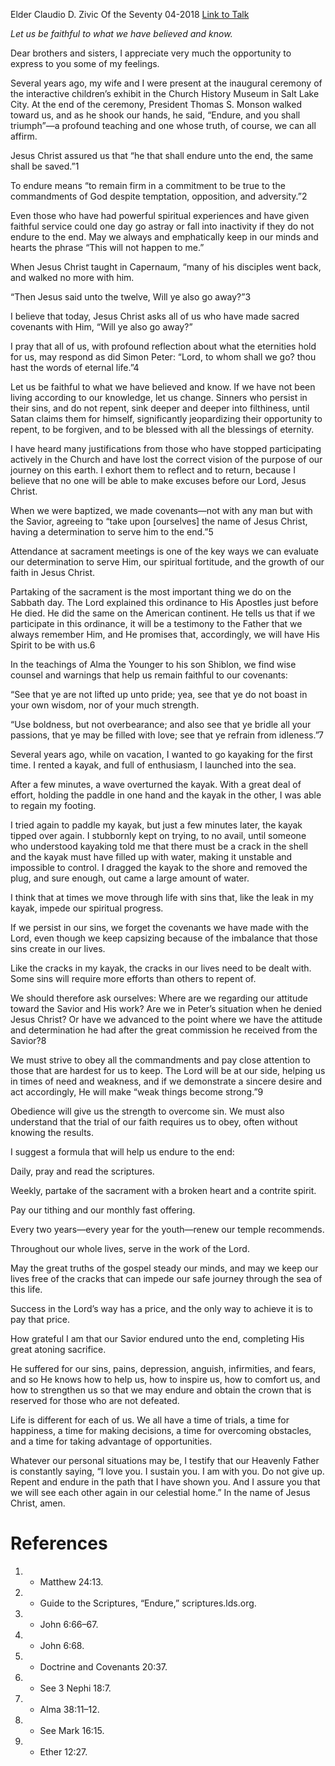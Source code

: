 Elder Claudio D. Zivic
Of the Seventy
04-2018
[Link to Talk](https://www.churchofjesuschrist.org/study/general-conference/2018/04/he-that-shall-endure-unto-the-end-the-same-shall-be-saved?lang=eng)

_Let us be faithful to what we have believed and know._

Dear brothers and sisters, I appreciate very much the opportunity to express to you some of my feelings.

Several years ago, my wife and I were present at the inaugural ceremony of the interactive children’s exhibit in the Church History Museum in Salt Lake City. At the end of the ceremony, President Thomas S. Monson walked toward us, and as he shook our hands, he said, “Endure, and you shall triumph”—a profound teaching and one whose truth, of course, we can all affirm.

Jesus Christ assured us that “he that shall endure unto the end, the same shall be saved.”1

To endure means “to remain firm in a commitment to be true to the commandments of God despite temptation, opposition, and adversity.”2

Even those who have had powerful spiritual experiences and have given faithful service could one day go astray or fall into inactivity if they do not endure to the end. May we always and emphatically keep in our minds and hearts the phrase “This will not happen to me.”

When Jesus Christ taught in Capernaum, “many of his disciples went back, and walked no more with him.

“Then Jesus said unto the twelve, Will ye also go away?”3

I believe that today, Jesus Christ asks all of us who have made sacred covenants with Him, “Will ye also go away?”

I pray that all of us, with profound reflection about what the eternities hold for us, may respond as did Simon Peter: “Lord, to whom shall we go? thou hast the words of eternal life.”4

Let us be faithful to what we have believed and know. If we have not been living according to our knowledge, let us change. Sinners who persist in their sins, and do not repent, sink deeper and deeper into filthiness, until Satan claims them for himself, significantly jeopardizing their opportunity to repent, to be forgiven, and to be blessed with all the blessings of eternity.

I have heard many justifications from those who have stopped participating actively in the Church and have lost the correct vision of the purpose of our journey on this earth. I exhort them to reflect and to return, because I believe that no one will be able to make excuses before our Lord, Jesus Christ.

When we were baptized, we made covenants—not with any man but with the Savior, agreeing to “take upon [ourselves] the name of Jesus Christ, having a determination to serve him to the end.”5

Attendance at sacrament meetings is one of the key ways we can evaluate our determination to serve Him, our spiritual fortitude, and the growth of our faith in Jesus Christ.

Partaking of the sacrament is the most important thing we do on the Sabbath day. The Lord explained this ordinance to His Apostles just before He died. He did the same on the American continent. He tells us that if we participate in this ordinance, it will be a testimony to the Father that we always remember Him, and He promises that, accordingly, we will have His Spirit to be with us.6

In the teachings of Alma the Younger to his son Shiblon, we find wise counsel and warnings that help us remain faithful to our covenants:

“See that ye are not lifted up unto pride; yea, see that ye do not boast in your own wisdom, nor of your much strength.

“Use boldness, but not overbearance; and also see that ye bridle all your passions, that ye may be filled with love; see that ye refrain from idleness.”7

Several years ago, while on vacation, I wanted to go kayaking for the first time. I rented a kayak, and full of enthusiasm, I launched into the sea.

After a few minutes, a wave overturned the kayak. With a great deal of effort, holding the paddle in one hand and the kayak in the other, I was able to regain my footing.

I tried again to paddle my kayak, but just a few minutes later, the kayak tipped over again. I stubbornly kept on trying, to no avail, until someone who understood kayaking told me that there must be a crack in the shell and the kayak must have filled up with water, making it unstable and impossible to control. I dragged the kayak to the shore and removed the plug, and sure enough, out came a large amount of water.

I think that at times we move through life with sins that, like the leak in my kayak, impede our spiritual progress.

If we persist in our sins, we forget the covenants we have made with the Lord, even though we keep capsizing because of the imbalance that those sins create in our lives.



Like the cracks in my kayak, the cracks in our lives need to be dealt with. Some sins will require more efforts than others to repent of.

We should therefore ask ourselves: Where are we regarding our attitude toward the Savior and His work? Are we in Peter’s situation when he denied Jesus Christ? Or have we advanced to the point where we have the attitude and determination he had after the great commission he received from the Savior?8

We must strive to obey all the commandments and pay close attention to those that are hardest for us to keep. The Lord will be at our side, helping us in times of need and weakness, and if we demonstrate a sincere desire and act accordingly, He will make “weak things become strong.”9

Obedience will give us the strength to overcome sin. We must also understand that the trial of our faith requires us to obey, often without knowing the results.

I suggest a formula that will help us endure to the end:





Daily, pray and read the scriptures.





Weekly, partake of the sacrament with a broken heart and a contrite spirit.





Pay our tithing and our monthly fast offering.





Every two years—every year for the youth—renew our temple recommends.





Throughout our whole lives, serve in the work of the Lord.





May the great truths of the gospel steady our minds, and may we keep our lives free of the cracks that can impede our safe journey through the sea of this life.

Success in the Lord’s way has a price, and the only way to achieve it is to pay that price.

How grateful I am that our Savior endured unto the end, completing His great atoning sacrifice.

He suffered for our sins, pains, depression, anguish, infirmities, and fears, and so He knows how to help us, how to inspire us, how to comfort us, and how to strengthen us so that we may endure and obtain the crown that is reserved for those who are not defeated.

Life is different for each of us. We all have a time of trials, a time for happiness, a time for making decisions, a time for overcoming obstacles, and a time for taking advantage of opportunities.

Whatever our personal situations may be, I testify that our Heavenly Father is constantly saying, “I love you. I sustain you. I am with you. Do not give up. Repent and endure in the path that I have shown you. And I assure you that we will see each other again in our celestial home.” In the name of Jesus Christ, amen.

# References
1. - Matthew 24:13.
2. - Guide to the Scriptures, “Endure,” scriptures.lds.org.
3. - John 6:66–67.
4. - John 6:68.
5. - Doctrine and Covenants 20:37.
6. - See 3 Nephi 18:7.
7. - Alma 38:11–12.
8. - See Mark 16:15.
9. - Ether 12:27.